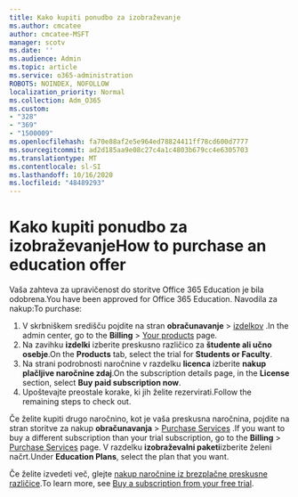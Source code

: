 ```yaml
---
title: Kako kupiti ponudbo za izobraževanje
ms.author: cmcatee
author: cmcatee-MSFT
manager: scotv
ms.date: ''
ms.audience: Admin
ms.topic: article
ms.service: o365-administration
ROBOTS: NOINDEX, NOFOLLOW
localization_priority: Normal
ms.collection: Adm_O365
ms.custom:
- "328"
- "369"
- "1500009"
ms.openlocfilehash: fa70e88af2e5e964ed78824411ff78cd600d7777
ms.sourcegitcommit: ad2d185aa9e08c27c4a1c4803b679cc4e6305703
ms.translationtype: MT
ms.contentlocale: sl-SI
ms.lasthandoff: 10/16/2020
ms.locfileid: "48489293"
---
```

# <a name="how-to-purchase-an-education-offer"></a><span data-ttu-id="dd1ff-102">Kako kupiti ponudbo za izobraževanje</span><span class="sxs-lookup"><span data-stu-id="dd1ff-102">How to purchase an education offer</span></span>

<span data-ttu-id="dd1ff-103">Vaša zahteva za upravičenost do storitve Office 365 Education je bila odobrena.</span><span class="sxs-lookup"><span data-stu-id="dd1ff-103">You have been approved for Office 365 Education.</span></span> <span data-ttu-id="dd1ff-104">Navodila za nakup:</span><span class="sxs-lookup"><span data-stu-id="dd1ff-104">To purchase:</span></span>
  
1. <span data-ttu-id="dd1ff-105">V skrbniškem središču pojdite na stran **obračunavanje** \> [izdelkov](https://go.microsoft.com/fwlink/p/?linkid=842054) .</span><span class="sxs-lookup"><span data-stu-id="dd1ff-105">In the admin center, go to the **Billing** \> [Your products](https://go.microsoft.com/fwlink/p/?linkid=842054) page.</span></span>
2. <span data-ttu-id="dd1ff-106">Na zavihku **izdelki** izberite preskusno različico za **študente ali učno osebje**.</span><span class="sxs-lookup"><span data-stu-id="dd1ff-106">On the **Products** tab, select the trial for **Students or Faculty**.</span></span>
3. <span data-ttu-id="dd1ff-107">Na strani podrobnosti naročnine v razdelku **licenca** izberite **nakup plačljive naročnine zdaj**.</span><span class="sxs-lookup"><span data-stu-id="dd1ff-107">On the subscription details page, in the **License** section, select **Buy paid subscription now**.</span></span>
4. <span data-ttu-id="dd1ff-108">Upoštevajte preostale korake, ki jih želite rezervirati.</span><span class="sxs-lookup"><span data-stu-id="dd1ff-108">Follow the remaining steps to check out.</span></span>

<span data-ttu-id="dd1ff-109">Če želite kupiti drugo naročnino, kot je vaša preskusna naročnina, pojdite na stran storitve za nakup **obračunavanja** \> [Purchase Services](https://go.microsoft.com/fwlink/p/?linkid=868433) .</span><span class="sxs-lookup"><span data-stu-id="dd1ff-109">If you want to buy a different subscription than your trial subscription, go to the **Billing** \> [Purchase Services](https://go.microsoft.com/fwlink/p/?linkid=868433) page.</span></span> <span data-ttu-id="dd1ff-110">V razdelku **izobraževalni paketi**izberite želeni načrt.</span><span class="sxs-lookup"><span data-stu-id="dd1ff-110">Under **Education Plans**, select the plan that you want.</span></span>

<span data-ttu-id="dd1ff-111">Če želite izvedeti več, glejte [nakup naročnine iz brezplačne preskusne različice](https://docs.microsoft.com/microsoft-365/commerce/try-or-buy-microsoft-365#buy-a-subscription-from-your-free-trial).</span><span class="sxs-lookup"><span data-stu-id="dd1ff-111">To learn more, see [Buy a subscription from your free trial](https://docs.microsoft.com/microsoft-365/commerce/try-or-buy-microsoft-365#buy-a-subscription-from-your-free-trial).</span></span>